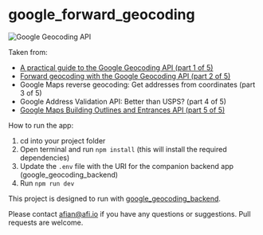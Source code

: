 # google_forward_geocoding

![Google Geocoding API](https://blog.afi.io/content/images/size/w1600/2025/07/Google-Geocode--1-.png " Google Geocoding API")

Taken from: 
- [A practical guide to the Google Geocoding API (part 1 of 5)](https://blog.afi.io/blog/a-practical-guide-to-the-google-geocoding-api/)
- [Forward geocoding with the Google Geocoding API (part 2 of 5)](https://blog.afi.io/blog/forward-geocoding-with-the-google-geocoding-api/)
- Google Maps reverse geocoding: Get addresses from coordinates (part 3 of 5)
- Google Address Validation API: Better than USPS? (part 4 of 5)
- [Google Maps Building Outlines and Entrances API (part 5 of 5)](https://blog.afi.io/blog/google-maps-building-outlines-and-entrances-api/)
  
How to run the app:

1. cd into your project folder
2. Open terminal and run `npm install` (this will install the required dependencies)
3. Update the `.env` file with the URI for the companion backend app (google_geocoding_backend)
4. Run `npm run dev`

This project is designed to run with [google_geocoding_backend](https://github.com/afilabs/google_geocoding_backend).

Please contact afian@afi.io if you have any questions or suggestions. Pull requests are welcome.